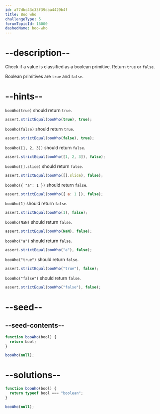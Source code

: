 ```yaml
---
id: a77dbc43c33f39daa4429b4f
title: Boo who
challengeType: 5
forumTopicId: 16000
dashedName: boo-who
---
```


# --description--

Check if a value is classified as a boolean primitive. Return `true` or `false`.

Boolean primitives are `true` and `false`.

# --hints--

`booWho(true)` should return `true`.

```js
assert.strictEqual(booWho(true), true);
```

`booWho(false)` should return `true`.

```js
assert.strictEqual(booWho(false), true);
```

`booWho([1, 2, 3])` should return `false`.

```js
assert.strictEqual(booWho([1, 2, 3]), false);
```

`booWho([].slice)` should return `false`.

```js
assert.strictEqual(booWho([].slice), false);
```

`booWho({ "a": 1 })` should return `false`.

```js
assert.strictEqual(booWho({ a: 1 }), false);
```

`booWho(1)` should return `false`.

```js
assert.strictEqual(booWho(1), false);
```

`booWho(NaN)` should return `false`.

```js
assert.strictEqual(booWho(NaN), false);
```

`booWho("a")` should return `false`.

```js
assert.strictEqual(booWho("a"), false);
```

`booWho("true")` should return `false`.

```js
assert.strictEqual(booWho("true"), false);
```

`booWho("false")` should return `false`.

```js
assert.strictEqual(booWho("false"), false);
```

# --seed--

## --seed-contents--

```js
function booWho(bool) {
  return bool;
}

booWho(null);
```

# --solutions--

```js
function booWho(bool) {
  return typeof bool === "boolean";
}

booWho(null);
```
